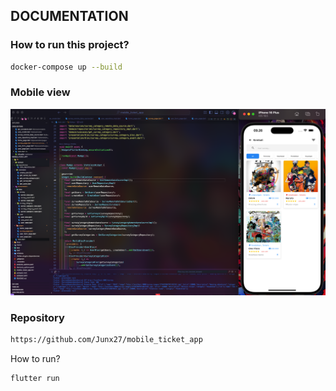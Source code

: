 ## DOCUMENTATION

### How to run this project?

```bash
docker-compose up --build
```

### Mobile view

![Cover](https://raw.githubusercontent.com/Junx27/kudata-v1/main/doc/assets/mobile_view.jpg)

### Repository

```bash
https://github.com/Junx27/mobile_ticket_app
```

How to run?

```bash
flutter run
```

